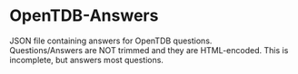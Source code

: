 # OpenTDB-Answers
JSON file containing answers for OpenTDB questions.<br>
Questions/Answers are NOT trimmed and they are HTML-encoded.
This is incomplete, but answers most questions.
